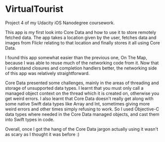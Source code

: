 # VirtualTourist
Project 4 of my Udacity iOS Nanodegree coursework.

This app is my first look into Core Data and how to use it to store remotely
fetched data. The app takes a location given by the user, fetches data and
images from Flickr relating to that location and finally stores it all using
Core Data.

I found this app somewhat easier than the previous one, On The Map, because
I was able to reuse much of the networking code from it. Now that I
understand closures and completion handlers better, the networking side of
this app was relatively straightforward.

Core Data presented some challenges, mainly in the areas of threading and
storage of unsupported data types. I learnt that you must only call a managed
object context on the thread which it is created on, otherwise you get weird
errors. I also learnt that Core Data doesn't really get along with some native
Swift data types like Array and Int, sometimes giving more weird errors and
other times simply refusing to work. So I used Objective-C data types where
needed in the Core Data managed objects, and cast them into Swift types in
code.

Overall, once I got the hang of the Core Data jargon actually using it
wasn't as scary as I thought it was before :)
